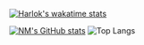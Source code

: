 
[![Harlok's wakatime stats](https://github-readme-stats.vercel.app/api/wakatime?username=hydoxl)](https://github.com/anuraghazra/github-readme-stats)

[![NM's GitHub stats](https://github-readme-stats.vercel.app/api?username=Hydoxl&theme=tokyonight)](https://github.com/anuraghazra/github-readme-stats) ![Top Langs](https://github-readme-stats.vercel.app/api/top-langs/?username=Hydoxl&layout=compact&theme=tokyonight)
